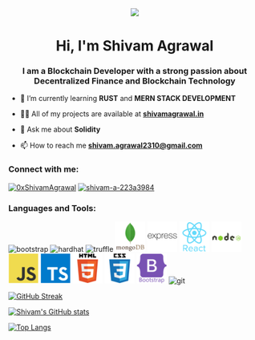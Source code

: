 <div id="header" align="center">
  <img src="https://media.giphy.com/media/M9gbBd9nbDrOTu1Mqx/giphy.gif" width="100"/>
</div>

<h1 align="center">Hi, I'm Shivam Agrawal</h1>
<h3 align="center">I am a Blockchain Developer with a strong passion about Decentralized Finance and Blockchain Technology</h3>

- 🌱 I’m currently learning **RUST** and **MERN STACK DEVELOPMENT**

- 👨‍💻 All of my projects are available at **[shivamagrawal.in](https://www.shivamagrawal.in/)**

- 💬 Ask me about **Solidity**

- 📫 How to reach me **shivam.agrawal2310@gmail.com**

<h3 align="left">Connect with me:</h3>
<p align="left">
<a href="https://twitter.com/0xShivamAgrawal" target="blank"><img align="center" src="https://raw.githubusercontent.com/rahuldkjain/github-profile-readme-generator/master/src/images/icons/Social/twitter.svg" alt="0xShivamAgrawal" height="30" width="40" /></a>
<a href="https://www.linkedin.com/in/shivam-a-223a3984/" target="blank"><img align="center" src="https://raw.githubusercontent.com/rahuldkjain/github-profile-readme-generator/master/src/images/icons/Social/linked-in-alt.svg" alt="shivam-a-223a3984" height="30" width="40" /></a>
</p>

<h3 align="left">Languages and Tools:</h3>
<p align="left"> <a href="https://docs.soliditylang.org/" target="_blank" rel="noreferrer" style="text-decoration:none"> <img src="https://docs.soliditylang.org/en/v0.8.7/_images/logo.svg" alt="bootstrap" width="60" height="60"/> </a> <a href="https://hardhat.org/" target="_blank" rel="noreferrer" style="text-decoration:none"> <img src="https://hardhat.org/_next/static/media/hardhat-logo-dark.484eb916.svg" alt="hardhat" width="200" height="60"/> </a> <a href="https://trufflesuite.com/" target="_blank" rel="noreferrer" style="text-decoration:none"> <img src="https://trufflesuite.com/assets/logo.png" alt="truffle" width="60" height="60"/> </a> <a href="https://www.mongodb.com/" target="_blank" rel="noreferrer" style="text-decoration:none"> <img src="https://raw.githubusercontent.com/devicons/devicon/master/icons/mongodb/mongodb-original-wordmark.svg" alt="mongodb" width="60" height="60"/><a href="https://expressjs.com" target="_blank" rel="noreferrer" style="text-decoration:none"> <img src="https://raw.githubusercontent.com/devicons/devicon/master/icons/express/express-original-wordmark.svg" alt="express" width="60" height="60"/> </a> <a href="https://reactjs.org/" target="_blank" rel="noreferrer" style="text-decoration:none"> <img src="https://raw.githubusercontent.com/devicons/devicon/master/icons/react/react-original-wordmark.svg" alt="react" width="60" height="60"/> </a> <a href="https://nodejs.org" target="_blank" rel="noreferrer" style="text-decoration:none"> <img src="https://raw.githubusercontent.com/devicons/devicon/master/icons/nodejs/nodejs-original-wordmark.svg" alt="nodejs" width="60" height="60"/> <a href="https://www.javascript.com/" target="_blank" rel="noreferrer" style="text-decoration:none"> <img src="https://raw.githubusercontent.com/devicons/devicon/master/icons/javascript/javascript-original.svg" alt="javascript" width="60" height="60"/> <a href="https://www.typescriptlang.org/" target="_blank" rel="noreferrer" style="text-decoration:none;"> <img src="https://raw.githubusercontent.com/devicons/devicon/master/icons/typescript/typescript-original.svg" alt="typescript" width="60" height="60"/> </a>  <a href="https://www.w3.org/html/" target="_blank" rel="noreferrer" style="text-decoration:none"> <img src="https://raw.githubusercontent.com/devicons/devicon/master/icons/html5/html5-original-wordmark.svg" alt="html5" width="60" height="60"/> </a> <a href="https://www.w3schools.com/css/" target="_blank" rel="noreferrer" style="text-decoration:none"> <img src="https://raw.githubusercontent.com/devicons/devicon/master/icons/css3/css3-original-wordmark.svg" alt="css3" width="60" height="60"/> </a> </a> <a href="https://getbootstrap.com" target="_blank" rel="noreferrer" style="text-decoration:none"> <img src="https://raw.githubusercontent.com/devicons/devicon/master/icons/bootstrap/bootstrap-plain-wordmark.svg" alt="bootstrap" width="60" height="60"/> </a>    <a href="https://git-scm.com/" target="_blank" rel="noreferrer" style="text-decoration:none"> <img src="https://www.vectorlogo.zone/logos/git-scm/git-scm-icon.svg" alt="git" width="60" height="60"/> </a>  </a>   </p>

[![GitHub Streak](http://github-readme-streak-stats.herokuapp.com?user=Shivam78288&theme=dark&background=000000)](https://git.io/streak-stats)

[![Shivam's GitHub stats](https://github-readme-stats.vercel.app/api?username=Shivam78288&theme=vision-friendly-dark)](https://github.com/anuraghazra/github-readme-stats)

[![Top Langs](https://github-readme-stats.vercel.app/api/top-langs/?username=Shivam78288&layout=compact&theme=vision-friendly-dark)](https://github.com/anuraghazra/github-readme-stats)
